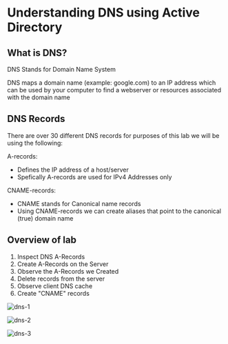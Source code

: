 # Understanding DNS using Active Directory

## What is DNS?

DNS Stands for Domain Name System

DNS maps a domain name (example: google.com) to an IP address which can be used by your computer to find a webserver or resources associated with the domain name

## DNS Records
There are over 30 different DNS records for purposes of this lab we will be using the following:  

A-records:
  - Defines the IP address of a host/server
  - Spefically A-records are used for IPv4 Addresses only
  
CNAME-records:
- CNAME stands for Canonical name records
- Using CNAME-records we can create aliases that point to the canonical (true) domain name

## Overview of lab

1. Inspect DNS A-Records
2. Create A-Records on the Server
3. Observe the A-Records we Created
4. Delete records from the server
5. Observe client DNS cache
6. Create "CNAME" records



![dns-1](https://github.com/user-attachments/assets/38d4d17c-3c7d-4505-b695-1ba02cb24307)

![dns-2](https://github.com/user-attachments/assets/3560e067-20bf-4cba-9734-0ca454bc3c33)

![dns-3](https://github.com/user-attachments/assets/171551bf-db65-49a4-8b6c-46d18a118836)






